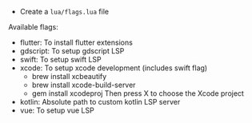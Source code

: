 - Create a `lua/flags.lua` file

Available flags:
- flutter: To install flutter extensions
- gdscript: To setup gdscript LSP
- swift: To setup swift LSP
- xcode: To setup xcode development (includes swift flag)
    - brew install xcbeautify
    - brew install xcode-build-server
    - gem install xcodeproj
    Then press <leader>X to choose the Xcode project
- kotlin: Absolute path to custom kotlin LSP server
- vue: To setup vue LSP
